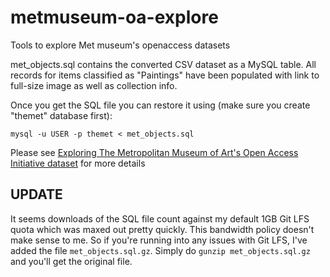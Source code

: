 # metmuseum-oa-explore
Tools to explore Met museum's openaccess datasets

met_objects.sql contains the converted CSV dataset as a MySQL table. All records for items classified as "Paintings" have been populated with link to full-size image as well as collection info.

Once you get the SQL file you can restore it using (make sure you create "themet" database first):
```
mysql -u USER -p themet < met_objects.sql
```

Please see
[Exploring The Metropolitan Museum of Art's Open Access Initiative dataset](https://avital.ca/notes/exploring-met-museums-openaccess-dataset) for more details

## UPDATE
It seems downloads of the SQL file count against my default 1GB Git LFS quota which was maxed out pretty quickly. This bandwidth policy doesn't make sense to me. So if you're running into any issues with Git LFS, I've added the file `met_objects.sql.gz`. Simply do `gunzip met_objects.sql.gz` and you'll get the original file.
